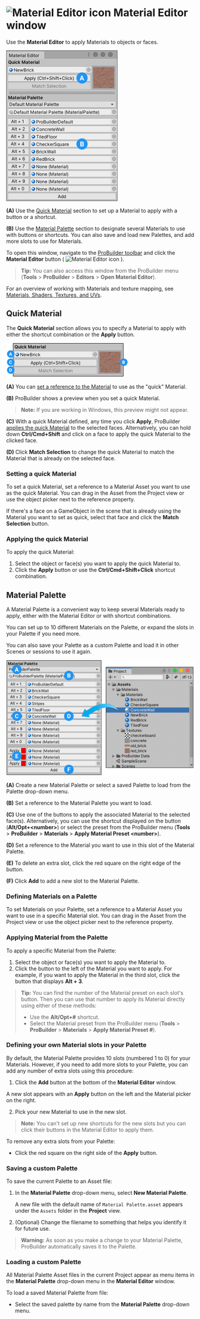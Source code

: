 # ![Material Editor icon](images/icons/Panel_Materials.png) Material Editor window

Use the **Material Editor** to apply Materials to objects or faces.

![The Material Editor window](images/material-tools.png)

**(A)** Use the [Quick Material](#quick) section to set up a Material to apply with a button or a shortcut.

**(B)** Use the [Material Palette](#palette) section to designate several Materials to use with buttons or shortcuts. You can also save and load new Palettes, and add more slots to use for Materials.

To open this window, navigate to the [ProBuilder toolbar](toolbar.md) and click the **Material Editor** button ( ![Material Editor icon](images/icons/Panel_Materials.png) ).

> **Tip:** You can also access this window from the ProBuilder menu (**Tools** > **ProBuilder** > **Editors** > **Open Material Editor**).

For an overview of working with Materials and texture mapping, see [Materials, Shaders, Textures, and UVs](workflow-texture-mapping.md).



<a name="quick"></a>

## Quick Material

The **Quick Material** section allows you to specify a Material to apply with either the shortcut combination or the **Apply** button.

![Quick Material section](images/material-tools-quick.png)

**(A)** You can [set a reference to the Material](#qset) to use as the "quick" Material.

**(B)** ProBuilder shows a preview when you set a quick Material.

> **Note:** If you are working in Windows, this preview might not appear.

**(C)** With a quick Material defined, any time you click **Apply**, ProBuilder [applies the quick Material](#qapply) to the selected faces. Alternatively, you can hold down **Ctrl/Cmd+Shift** and click on a face to apply the quick Material to the clicked face.

**(D)** Click **Match Selection** to change the quick Material to match the Material that is already on the selected face.



<a name="qset"></a>

### Setting a quick Material

To set a quick Material, set a reference to a Material Asset you want to use as the quick Material. You can drag in the Asset from the Project view or use the object picker next to the reference property.

If there's a face on a GameObject in the scene that is already using the Material you want to set as quick, select that face and click the **Match Selection** button.

<a name="qapply"></a>

### Applying the quick Material

To apply the quick Material:

1. Select the object or face(s) you want to apply the quick Material to.
2. Click the **Apply** button or use the **Ctrl/Cmd+Shift+Click** shortcut combination.



<a name="palette"></a>

## Material Palette

A Material Palette is a convenient way to keep several Materials ready to apply, either with the Material Editor or with shortcut combinations.

You can set up to 10 different Materials on the Palette, or expand the slots in your Palette if you need more.

You can also save your Palette as a custom Palette and load it in other Scenes or sessions to use it again.

![Material Palette section](images/material-tools-palette.png)

**(A)** Create a new Material Palette or select a saved Palette to load from the Palette drop-down menu.

**(B)** Set a reference to the Material Palette you want to load.

**(C)** Use one of the buttons to apply the associated Material to the selected face(s). Alternatively, you can use the shortcut displayed on the button (**Alt/Opt+&lt;number&gt;**) or select the preset from the ProBuilder menu (**Tools** > **ProBuilder** > **Materials** > **Apply Material Preset &lt;number&gt;**).

**(D)** Set a reference to the Material you want to use in this slot of the Material Palette.

**(E)** To delete an extra slot, click the red square on the right edge of the button.

**(F)** Click **Add** to add a new slot to the Material Palette.



<a name="set"></a>

### Defining Materials on a Palette

To set Materials on your Palette, set a reference to a Material Asset you want to use in a specific Material slot. You can drag in the Asset from the Project view or use the object picker next to the reference property.

<a name="apply"></a>

### Applying Material from the Palette

To apply a specific Material from the Palette:

1. Select the object or face(s) you want to apply the Material to.
2. Click the button to the left of the Material you want to apply. For example, if you want to apply the Material in the third slot, click the button that displays **Alt + 3**.

> **Tip:** You can find the number of the Material preset on each slot's button. Then you can use that number to apply its Material directly using either of these methods:
>
> * Use the **Alt/Opt+#** shortcut.
> * Select the Material preset from the ProBuilder menu (**Tools** > **ProBuilder** > **Materials** > **Apply Material Preset #**).



<a name="wells"></a>

### Defining your own Material slots in your Palette

By default, the Material Palette provides 10 slots (numbered 1 to 0) for your Materials. However, if you need to add more slots to your Palette, you can add any number of extra slots using this procedure:

1. Click the **Add** button at the bottom of the **Material Editor** window.

  A new slot appears with an **Apply** button on the left and the Material picker on the right.

2. Pick your new Material to use in the new slot.

> **Note:** You can't set up new shortcuts for the new slots but you can click their buttons in the Material Editor to apply them.



To remove any extra slots from your Palette:

* Click the red square on the right side of the **Apply** button.



<a name="save"></a>

### Saving a custom Palette

To save the current Palette to an Asset file:

1. In the **Material Palette** drop-down menu, select **New Material Palette**.

	A new file with the default name of `Material Palette.asset` appears under the `Assets` folder in the **Project** view.

2. (Optional) Change the filename to something that helps you identify it for future use.

> **Warning:** As soon as you make a change to your Material Palette, ProBuilder automatically saves it to the Palette.



<a name="load"></a>

### Loading a custom Palette

All Material Palette Asset files in the current Project appear as menu items in the **Material Palette** drop-down menu in the **Material Editor** window.

To load a saved Material Palette from file:

* Select the saved palette by name from the **Material Palette** drop-down menu.
